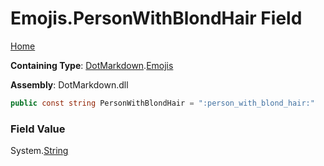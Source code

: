 # Emojis\.PersonWithBlondHair Field

[Home](../../../README.md)

**Containing Type**: [DotMarkdown](../../README.md)\.[Emojis](../README.md)

**Assembly**: DotMarkdown\.dll

```csharp
public const string PersonWithBlondHair = ":person_with_blond_hair:"
```

### Field Value

System\.[String](https://docs.microsoft.com/en-us/dotnet/api/system.string)